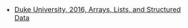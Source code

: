 <div style="margin-left: 25px; margin-top: 25px; margin-right: 25px">
        <div style="max-width: 600px; min-width: 230px">
            <div style="font-size: medium; text-align: left;
                    margin-right: 10px; min-width: 230px">
            <ul>
                <li>
                    <a href="static/file/courses/CourseraHJNNTR3SYD3C.pdf" target="blank">Duke University, 2016, Arrays,
                    Lists, and Structured Data</a>
                </li>
            </ul>
            </div>
        </div>
</div>